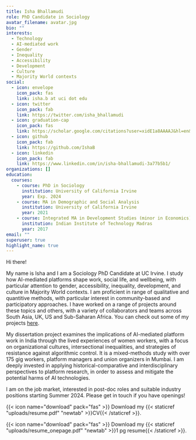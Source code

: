 ```yaml
---
title: Isha Bhallamudi
role: PhD Candidate in Sociology
avatar_filename: avatar.jpg
bio: ""
interests:
  - Technology
  - AI-mediated work
  - Gender
  - Inequality
  - Accessibility
  - Development
  - Culture
  - Majority World contexts
social:
  - icon: envelope
    icon_pack: fas
    link: isha.b at uci dot edu
  - icon: twitter
    icon_pack: fab
    link: https://twitter.com/isha_bhallamudi
  - icon: graduation-cap
    icon_pack: fas
    link: https://scholar.google.com/citations?user=xidE1a8AAAAJ&hl=en&oi=ao
  - icon: github
    icon_pack: fab
    link: https://github.com/IshaB
  - icon: linkedin
    icon_pack: fab
    link: https://www.linkedin.com/in/isha-bhallamudi-3a77b5b1/
organizations: []
education:
  courses:
    - course: PhD in Sociology
      institution: University of California Irvine
      year: Exp. 2024
    - course: MA in Demographic and Social Analysis
      institution: University of California Irvine
      year: 2021
    - course: Integrated MA in Development Studies (minor in Economics)
      institution: Indian Institute of Technology Madras
      year: 2017
email: ""
superuser: true
highlight_name: true
---
```

Hi there!

My name is Isha and I am a Sociology PhD Candidate at UC Irvine. I study how AI-mediated platforms shape work, social life, and wellbeing, with particular attention to gender, accessibility, inequality, development, and culture in Majority World contexts. I am proficient in range of qualitative and quantitive methods, with particular interest in community-based and participatory approaches. I have worked on a range of projects around these topics and others, with a variety of collaborators and teams across South Asia, UK, US and Sub-Saharan Africa. You can check out some of my projects [here](/#projects). 

My dissertation project examines the implications of AI-mediated platform work in India through the lived experiences of women workers, with a focus on organizational cultures, intersectional inequalities, and strategies of resistance against algorithmic control. It is a mixed-methods study with over 175 gig workers, platform managers and union organizers in Mumbai. I am deeply invested in applying historical-comparative and interdisciplinary perspectives to platform research, in order to assess and mitigate the potential harms of AI technologies.

I am on the job market, interested in post-doc roles and suitable industry positions starting Summer 2024. Please get in touch if you have openings!

{{< icon name="download" pack="fas" >}} Download my {{< staticref "uploads/resume.pdf" "newtab" >}}CV{{< /staticref >}}.

{{< icon name="download" pack="fas" >}} Download my {{< staticref "uploads/resume_onepage.pdf" "newtab" >}}1 pg resume{{< /staticref >}}.
